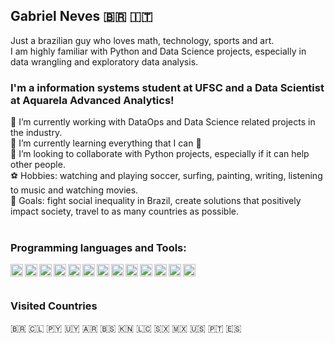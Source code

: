 ## Gabriel Neves <span>&#x1f1e7;&#x1f1f7;</span> :it:
Just a brazilian guy who loves math, technology, sports and art.  
I am highly familiar with Python and Data Science projects, especially in data wrangling and exploratory data analysis.  

### I'm a information systems student at UFSC and a Data Scientist at Aquarela Advanced Analytics!

💼 I’m currently working with DataOps and Data Science related projects in the industry.  
🌱 I’m currently learning everything that I can 🤣  
👯 I’m looking to collaborate with Python projects, especially if it can help other people.  
⚽ Hobbies: watching and playing soccer, surfing, painting, writing, listening to music and watching movies.  
🔭 Goals: fight social inequality in Brazil, create solutions that positively impact society, travel to as many countries as possible.  
<br>

### Programming languages and Tools:

[<img align="left" alt="Python" width="20px" src="https://simpleicons.org/icons/python.svg" />](https://www.python.org/)
[<img align="left" alt="Pycharm" width="20px" src="https://simpleicons.org/icons/pycharm.svg" />](https://www.jetbrains.com/pycharm/)
[<img align="left" alt="Pandas" width="20px" src="https://simpleicons.org/icons/pandas.svg" />](https://pandas.pydata.org/)
[<img align="left" alt="Docker" width="20px" src="https://simpleicons.org/icons/docker.svg" />](https://www.docker.com/)
[<img align="left" alt="Airflow" width="20px" src="https://simpleicons.org/icons/apacheairflow.svg" />](https://airflow.apache.org/)
[<img align="left" alt="PostgreSQL" width="20px" src="https://simpleicons.org/icons/postgresql.svg" />](https://www.postgresql.org/)
[<img align="left" alt="MySQL" width="20px" src="https://simpleicons.org/icons/mysql.svg" />](https://www.mysql.com/)
[<img align="left" alt="MongoDB" width="20px" src="https://simpleicons.org/icons/mongodb.svg" />](https://www.mongodb.com/)
[<img align="left" alt="JupyterNotebook" width="20px" src="https://simpleicons.org/icons/jupyter.svg" />](https://jupyter.org/)
[<img align="left" alt="HTML" width="20px" src="https://simpleicons.org/icons/html5.svg" />](https://html5.org/)
[<img align="left" alt="CSS" width="20px" src="https://simpleicons.org/icons/css3.svg" />](https://developer.mozilla.org/en-US/docs/Web/CSS)
[<img align="left" alt="Javascript" width="20px" src="https://simpleicons.org/icons/javascript.svg" />](https://www.javascript.com/)
[<img align="left" alt="Git" width="20px" src="https://simpleicons.org/icons/git.svg" />](https://git-scm.com/)
<br>
<br>

### Visited Countries
🇧🇷 🇨🇱 🇵🇾 🇺🇾 🇦🇷 🇧🇸 🇰🇳 🇱🇨 🇸🇽 🇲🇽 🇺🇸 🇵🇹 🇪🇸
